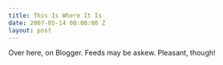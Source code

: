 ```yaml
---
title: This Is Where It Is
date: 2007-05-14 00:00:00 Z
layout: post
---
```





Over here, on Blogger. Feeds may be askew. Pleasant, though!
